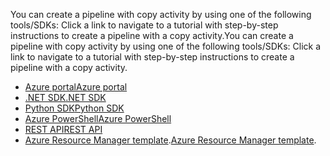 <!--
    Separate the generic "Getting started" paragraph from each connector-* article in azure-docs-pr/articles/data-factory/ to ease future central update.
-->
<span data-ttu-id="f2170-101">You can create a pipeline with copy activity by using one of the following tools/SDKs: Click a link to navigate to a tutorial with step-by-step instructions to create a pipeline with a copy activity.</span><span class="sxs-lookup"><span data-stu-id="f2170-101">You can create a pipeline with copy activity by using one of the following tools/SDKs: Click a link to navigate to a tutorial with step-by-step instructions to create a pipeline with a copy activity.</span></span> 

- [<span data-ttu-id="f2170-102">Azure portal</span><span class="sxs-lookup"><span data-stu-id="f2170-102">Azure portal</span></span>](../articles/data-factory/quickstart-create-data-factory-portal.md)
- [<span data-ttu-id="f2170-103">.NET SDK</span><span class="sxs-lookup"><span data-stu-id="f2170-103">.NET SDK</span></span>](../articles/data-factory/quickstart-create-data-factory-dot-net.md)
- [<span data-ttu-id="f2170-104">Python SDK</span><span class="sxs-lookup"><span data-stu-id="f2170-104">Python SDK</span></span>](../articles/data-factory/quickstart-create-data-factory-python.md)
- [<span data-ttu-id="f2170-105">Azure PowerShell</span><span class="sxs-lookup"><span data-stu-id="f2170-105">Azure PowerShell</span></span>](../articles/data-factory/quickstart-create-data-factory-powershell.md)
- [<span data-ttu-id="f2170-106">REST API</span><span class="sxs-lookup"><span data-stu-id="f2170-106">REST API</span></span>](../articles/data-factory/quickstart-create-data-factory-rest-api.md)
- <span data-ttu-id="f2170-107">[Azure Resource Manager template](../articles/data-factory/quickstart-create-data-factory-resource-manager-template.md).</span><span class="sxs-lookup"><span data-stu-id="f2170-107">[Azure Resource Manager template](../articles/data-factory/quickstart-create-data-factory-resource-manager-template.md).</span></span> 

